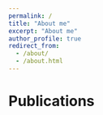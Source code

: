```yaml
---
permalink: /
title: "About me"
excerpt: "About me"
author_profile: true
redirect_from: 
  - /about/
  - /about.html
---
```


Publications
=====
